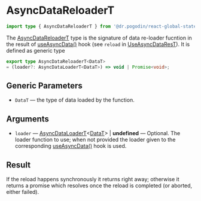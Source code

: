 # AsyncDataReloaderT
[AsyncDataReloaderT]: /docs/api/types/async-data-reloader
```ts
import type { AsyncDataReloaderT } from '@dr.pogodin/react-global-state';
```
The [AsyncDataReloaderT] type is the signature of data re-loader fucntion in
the result of [useAsyncData()] hook (see `reload` in [UseAsyncDataResT]). It is
defined as generic type
```ts
export type AsyncDataReloaderT<DataT>
= (loader?: AsyncDataLoaderT<DataT>) => void | Promise<void>;
```

## Generic Parameters
[DataT]: #data-type
- `DataT` <Link id="data-type" /> &mdash; the type of data loaded by the function.

## Arguments
- `loader` &mdash; [AsyncDataLoaderT]\<[DataT]\> | **undefined** &mdash;
  Optional. The loader function to use; when not provided the loader given
  to the corresponding [useAsyncData()] hook is used.

## Result
If the reload happens synchronously it returns right away; otherwise it returns
a promise which resolves once the reload is completed (or aborted, either failed).

[AsyncDataLoaderT]: /docs/api/types/async-data-loader
[useAsyncData()]: /docs/api/hooks/useasyncdata
[UseAsyncDataResT]: /docs/api/types/use-async-data-res
